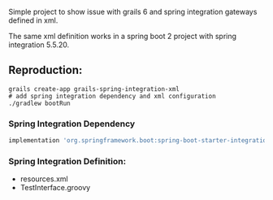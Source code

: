 Simple project to show issue with grails 6 and spring integration gateways defined in xml.

The same xml definition works in a spring boot 2 project with spring integration 5.5.20.


## Reproduction:

```shell
grails create-app grails-spring-integration-xml
# add spring integration dependency and xml configuration
./gradlew bootRun
```

### Spring Integration Dependency

```groovy
implementation 'org.springframework.boot:spring-boot-starter-integration'
```

### Spring Integration Definition:

* resources.xml
* TestInterface.groovy
